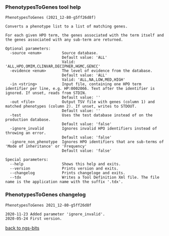 ### PhenotypesToGenes tool help
	PhenotypesToGenes (2021_12-80-g5ff26d8f)
	
	Converts a phenotype list to a list of matching genes.
	
	For each given HPO term, the genes associated with the term itself and the genes associated with any sub-term are returned.
	
	Optional parameters:
	  -source <enum>         Source database.
	                         Default value: 'ALL'
	                         Valid: 'ALL,HPO,OMIM,CLINVAR,DECIPHER,HGMC,GENCC'
	  -evidence <enum>       The level of evidence from the database.
	                         Default value: 'ALL'
	                         Valid: 'ALL,NA,LOW,MED,HIGH'
	  -in <string>           Input file, containing one HPO term identifier per line, e.g. HP:0002066. Text after the identifier is ignored. If unset, reads from STDIN.
	                         Default value: ''
	  -out <file>            Output TSV file with genes (column 1) and matched phenotypes (column 2). If unset, writes to STDOUT.
	                         Default value: ''
	  -test                  Uses the test database instead of on the production database.
	                         Default value: 'false'
	  -ignore_invalid        Ignores invalid HPO identifiers instead of throwing an error.
	                         Default value: 'false'
	  -ignore_non_phenotype  Ignores HPO identifiers that are sub-terms of 'Mode of inheritance' or 'Frequency'
	                         Default value: 'false'
	
	Special parameters:
	  --help                 Shows this help and exits.
	  --version              Prints version and exits.
	  --changelog            Prints changeloge and exits.
	  --tdx                  Writes a Tool Definition Xml file. The file name is the application name with the suffix '.tdx'.
	
### PhenotypesToGenes changelog
	PhenotypesToGenes 2021_12-80-g5ff26d8f
	
	2020-11-23 Added parameter 'ignore_invalid'.
	2020-05-24 First version.
[back to ngs-bits](https://github.com/imgag/ngs-bits)
